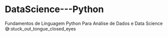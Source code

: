 # DataScience---Python
Fundamentos de Linguagem Python Para Análise de Dados e Data Science
😅:stuck_out_tongue_closed_eyes


